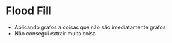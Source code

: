 # Flood Fill

* Aplicando grafos a coisas que não são imediatamente grafos
* Não consegui extrair muita coisa 